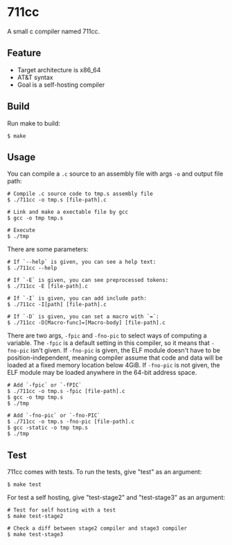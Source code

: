 # 711cc
A small c compiler named 711cc.

## Feature

- Target architecture is x86_64
- AT&T syntax
- Goal is a self-hosting compiler

## Build

Run make to build:

```shell
$ make
```

## Usage
You can compile a `.c` source to an assembly file with args `-o` and output file path:

```shell
# Compile .c source code to tmp.s assembly file
$ ./711cc -o tmp.s [file-path].c

# Link and make a exectable file by gcc
$ gcc -o tmp tmp.s

# Execute
$ ./tmp
```

There are some parameters:

```shell
# If `--help` is given, you can see a help text:
$ ./711cc --help

# If `-E` is given, you can see preprocessed tokens:
$ ./711cc -E [file-path].c

# If `-I` is given, you can add include path:
$ ./711cc -I[path] [file-path].c

# If `-D` is given, you can set a macro with `=`:
$ ./711cc -D[Macro-func]=[Macro-body] [file-path].c
```

There are two args, `-fpic` and `-fno-pic` to select ways of computing a variable. The `-fpic` is a default setting in this compiler, so it means that `-fno-pic` isn't given. If `-fno-pic` is given, the ELF module doesn't have to be position-independent, meaning compiler assume that code and data will be loaded at a fixed memory location below 4GiB. If `-fno-pic` is not given, the ELF module may be loaded anywhere in the 64-bit address space.

```shell
# Add `-fpic` or `-fPIC`
$ ./711cc -o tmp.s -fpic [file-path].c
$ gcc -o tmp tmp.s
$ ./tmp

# Add `-fno-pic` or `-fno-PIC`
$ ./711cc -o tmp.s -fno-pic [file-path].c
$ gcc -static -o tmp tmp.s
$ ./tmp
```

## Test

711cc comes with tests. To run the tests, give "test" as an argument:

```shell
$ make test
```

For test a self hosting, give "test-stage2" and "test-stage3" as an argument:

```shell
# Test for self hosting with a test
$ make test-stage2

# Check a diff between stage2 compiler and stage3 compiler
$ make test-stage3
```
